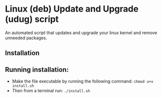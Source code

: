 # Linux (deb) Update and Upgrade (udug) script

An automated script that updates and upgrade your linux kernel and remove unneeded packages.

## Installation

## Running installation:
- Make the file executable by running the following command:
    `chmod u+x install.sh`
- Then from a terminal run:
    `./install.sh`